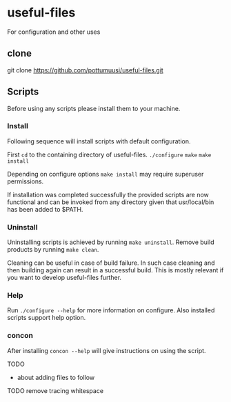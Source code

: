 # useful-files
For configuration and other uses

## clone
git clone https://github.com/pottumuusi/useful-files.git

## Scripts
Before using any scripts please install them to your machine.

### Install
Following sequence will install scripts with default configuration.

First `cd` to the containing directory of useful-files.
`./configure`
`make`
`make install`

Depending on configure options `make install` may require superuser
permissions.

If installation was completed successfully the provided scripts are now
functional and can be invoked from any directory given that usr/local/bin
has been added to $PATH.

### Uninstall
Uninstalling scripts is achieved by running `make uninstall`.
Remove build products by running `make clean`.

Cleaning can be useful in case of build failure. In such case cleaning and
then building again can result in a successful build. This is mostly relevant
if you want to develop useful-files further.

### Help
Run `./configure --help` for more information on configure. Also installed
scripts support help option.

### concon
After installing `concon --help` will give instructions on using the script.

TODO <tell about concon here>
* about adding files to follow

TODO remove tracing whitespace
